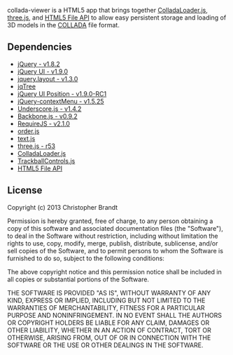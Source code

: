 collada-viewer is a HTML5 app that brings together [ColladaLoader.js](https://github.com/mrdoob/three.js/blob/master/examples/js/loaders/ColladaLoader.js), [three.js](https://github.com/mrdoob/three.js), and [HTML5 File API](http://www.w3.org/TR/FileAPI/) to allow easy persistent storage and loading of 3D models in the [COLLADA](http://en.wikipedia.org/wiki/COLLADA) file format.

## Dependencies

+ [jQuery - v1.8.2](http://jquery.com/)
+ [jQuery UI - v1.9.0](http://jqueryui.com/)
+ [jquery.layout - v1.3.0](http://layout.jquery-dev.net/)
+ [jqTree](http://mbraak.github.com/jqTree/)
+ [jQuery UI Position - v1.9.0-RC1](http://jqueryui.com)
+ [jQuery-contextMenu - v1.5.25](https://github.com/medialize/jQuery-contextMenu)
+ [Underscore.js - v1.4.2](http://underscorejs.org/)
+ [Backbone.js - v0.9.2](http://backbonejs.org/)
+ [RequireJS - v2.1.0](http://requirejs.org/)
+ [order.js](http://requirejs.org/docs/release/1.0.5/minified/order.js)
+ [text.js](https://github.com/requirejs/text)
+ [three.js - r53](https://github.com/mrdoob/three.js/)
+ [ColladaLoader.js](https://github.com/mrdoob/three.js/blob/master/examples/js/loaders/ColladaLoader.js)
+ [TrackballControls.js](https://github.com/mrdoob/three.js/blob/master/examples/js/controls/TrackballControls.js)
+ [HTML5 File API](http://www.w3.org/TR/FileAPI/)

## License

Copyright (c) 2013 Christopher Brandt

Permission is hereby granted, free of charge, to any person obtaining a copy of this software and associated documentation files (the "Software"), to deal in the Software without restriction, including without limitation the rights to use, copy, modify, merge, publish, distribute, sublicense, and/or sell copies of the Software, and to permit persons to whom the Software is furnished to do so, subject to the following conditions:

The above copyright notice and this permission notice shall be included in all copies or substantial portions of the Software.

THE SOFTWARE IS PROVIDED "AS IS", WITHOUT WARRANTY OF ANY KIND, EXPRESS OR IMPLIED, INCLUDING BUT NOT LIMITED TO THE WARRANTIES OF MERCHANTABILITY, FITNESS FOR A PARTICULAR PURPOSE AND NONINFRINGEMENT. IN NO EVENT SHALL THE AUTHORS OR COPYRIGHT HOLDERS BE LIABLE FOR ANY CLAIM, DAMAGES OR OTHER LIABILITY, WHETHER IN AN ACTION OF CONTRACT, TORT OR OTHERWISE, ARISING FROM, OUT OF OR IN CONNECTION WITH THE SOFTWARE OR THE USE OR OTHER DEALINGS IN THE SOFTWARE.